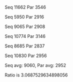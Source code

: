 Seq 11662
Par 3546

Seq 5950
Par 2916

Seq 9065
Par 2908

Seq 10774
Par 3146

Seq 8685
Par 2837

Seq 10830
Par 2956

Seq avg: 9060, Par avg: 2952

Ratio is 3.0687529634898056
